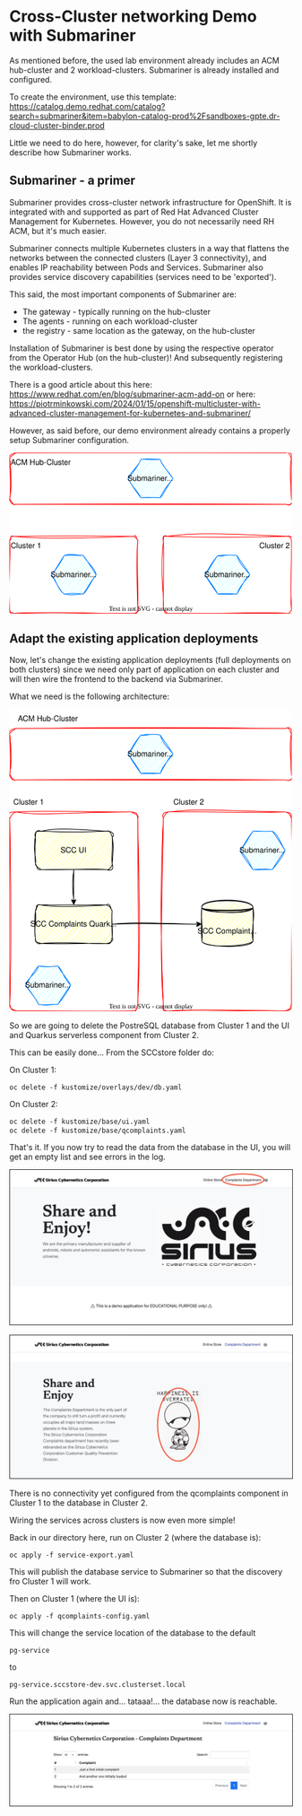 # Cross-Cluster networking Demo with Submariner
As mentioned before, the used lab environment already includes an ACM hub-cluster and 2 workload-clusters. Submariner is already installed and configured.

To create the environment, use this template: 
https://catalog.demo.redhat.com/catalog?search=submariner&item=babylon-catalog-prod%2Fsandboxes-gpte.dr-cloud-cluster-binder.prod

Little we need to do here, however, for clarity's sake, let me shortly describe how Submariner works.

## Submariner - a primer
Submariner provides cross-cluster network infrastructure for OpenShift. It is integrated with and supported as part of Red Hat Advanced Cluster Management for Kubernetes. However, you do not necessarily need RH ACM, but it's much easier.

Submariner connects multiple Kubernetes clusters in a way that flattens the networks between the connected clusters (Layer 3 connectivity), and enables IP reachability between Pods and Services. Submariner also provides service discovery capabilities (services need to be 'exported').

This said, the most important components of Submariner are:
- The gateway - typically running on the hub-cluster
- The agents - running on each workload-cluster
- the registry - same location as the gateway, on the hub-cluster

Installation of Submariner is best done by using the respective operator from the Operator Hub (on the hub-cluster)! And subsequently registering the workload-clusters.

There is a good article about this here: 
https://www.redhat.com/en/blog/submariner-acm-add-on
or here:
https://piotrminkowski.com/2024/01/15/openshift-multicluster-with-advanced-cluster-management-for-kubernetes-and-submariner/

However, as said before, our demo environment already contains a properly setup Submariner configuration.

<p align="center">
  <img src="../diagrams/architecture-submariner-highlevel.drawio.svg">
</p>

## Adapt the existing application deployments
Now, let's change the existing application deployments (full deployments on both clusters) since we need only part of application on each cluster and will then wire the frontend to the backend via Submariner.

What we need is the following architecture:

<p align="center">
  <img src="../diagrams/architecture-submariner.drawio.svg">
</p>

So we are going to delete the PostreSQL database from Cluster 1 and the UI and Quarkus serverless component from Cluster 2.

This can be easily done... From the SCCstore folder do:

On Cluster 1:

    oc delete -f kustomize/overlays/dev/db.yaml

On Cluster 2:

    oc delete -f kustomize/base/ui.yaml
    oc delete -f kustomize/base/qcomplaints.yaml

That's it. If you now try to read the data from the database in the UI, you will get an empty list and see errors in the log.
<p align="center">
  <img src="../diagrams/SCCstore-1.jpg" width="600" border="1">
</p>
<p align="center">
  <img src="../diagrams/SCCstore-2.jpg" width="600" border="1">
</p>

There is no connectivity yet configured from the qcomplaints component in Cluster 1 to the database in Cluster 2.

Wiring the services across clusters is now even more simple! 

Back in our directory here, run on Cluster 2 (where the database is):

    oc apply -f service-export.yaml

This will publish the database service to Submariner so that the discovery fro Cluster 1 will work.

Then on Cluster 1 (where the UI is):

    oc apply -f qcomplaints-config.yaml

This will change the service location of the database to the default 
    
    pg-service
to

    pg-service.sccstore-dev.svc.clusterset.local

Run the application again and... tataaa!... the database now is reachable.


<p align="center">
  <img src="../diagrams/SCCstore-3.jpg" width="600" border="1">
</p>